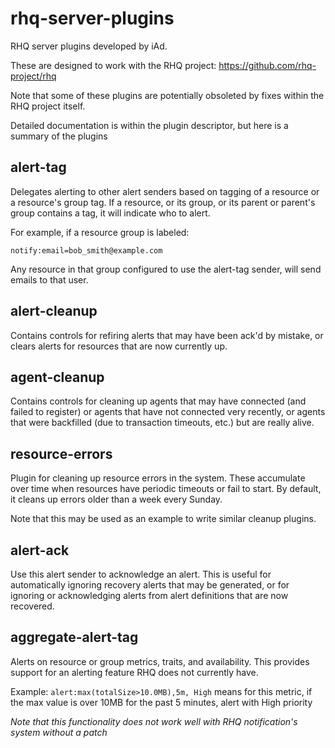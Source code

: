 rhq-server-plugins
==================

RHQ server plugins developed by iAd.

These are designed to work with the RHQ project: https://github.com/rhq-project/rhq

Note that some of these plugins are potentially obsoleted by fixes within the RHQ project itself.

Detailed documentation is within the plugin descriptor, but here is a summary of the plugins

## alert-tag

Delegates alerting to other alert senders based on tagging of a
resource or a resource's group tag. If a resource, or its group, or its
parent or parent's group contains a tag, it will indicate who to alert.

For example, if a resource group is labeled:
```
notify:email=bob_smith@example.com
```

Any resource in that group configured to use the alert-tag sender, will send emails to that user.

## alert-cleanup

Contains controls for refiring alerts that may have been ack'd by
mistake, or clears alerts for resources that are now currently up.

## agent-cleanup

Contains controls for cleaning up agents that may have connected
(and failed to register) or agents that have not connected very
recently, or agents that were backfilled (due to transaction timeouts, etc.)
but are really alive.

## resource-errors

Plugin for cleaning up resource errors in the system. These
accumulate over time when resources have periodic timeouts or fail
to start. By default, it cleans up errors older than a week every Sunday.

Note that this may be used as an example to write similar cleanup plugins.

## alert-ack

Use this alert sender to acknowledge an alert. This is useful for automatically
ignoring recovery alerts that may be generated, or for ignoring or
acknowledging alerts from alert definitions that are now recovered.

## aggregate-alert-tag

Alerts on resource or group metrics, traits, and availability. This provides
support for an alerting feature RHQ does not currently have.

Example: `alert:max(totalSize>10.0MB),5m, High`
means for this metric, if the max value is over 10MB for the past
5 minutes, alert with High priority

*Note that this functionality does not work well with RHQ notification's system without a patch*
